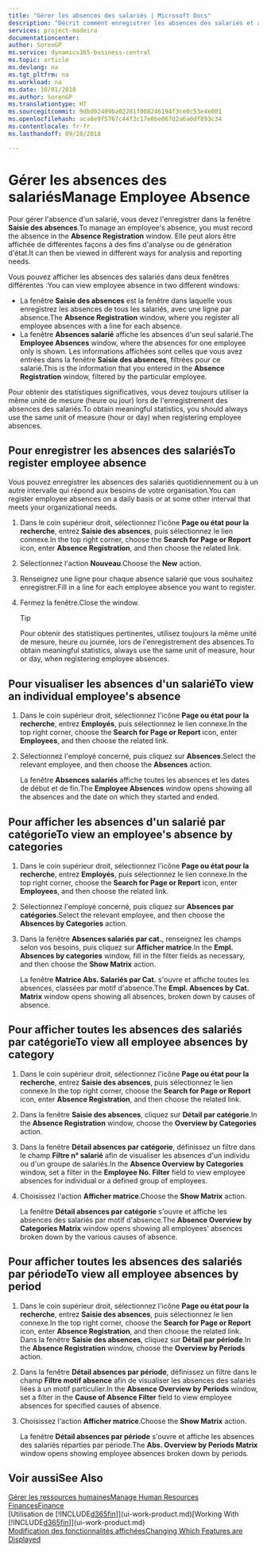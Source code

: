 ```yaml
---
title: "Gérer les absences des salariés | Microsoft Docs"
description: "Décrit comment enregistrer les absences des salariés et analyser les statistiques d'indisponibilité."
services: project-madeira
documentationcenter: 
author: SorenGP
ms.service: dynamics365-business-central
ms.topic: article
ms.devlang: na
ms.tgt_pltfrm: na
ms.workload: na
ms.date: 10/01/2018
ms.author: SorenGP
ms.translationtype: HT
ms.sourcegitcommit: 9dbd92409ba02281f008246194f3ce0c53e4e001
ms.openlocfilehash: aca8e9f5767c44f3c17e0be067d2a6a0df893c34
ms.contentlocale: fr-fr
ms.lasthandoff: 09/28/2018

---
```

# <a name="manage-employee-absence"></a><span data-ttu-id="f634b-103">Gérer les absences des salariés</span><span class="sxs-lookup"><span data-stu-id="f634b-103">Manage Employee Absence</span></span>
<span data-ttu-id="f634b-104">Pour gérer l'absence d'un salarié, vous devez l'enregistrer dans la fenêtre **Saisie des absences**.</span><span class="sxs-lookup"><span data-stu-id="f634b-104">To manage an employee's absence, you must record the absence in the **Absence Registration** window.</span></span> <span data-ttu-id="f634b-105">Elle peut alors être affichée de différentes façons à des fins d'analyse ou de génération d'état.</span><span class="sxs-lookup"><span data-stu-id="f634b-105">It can then be viewed in different ways for analysis and reporting needs.</span></span>

<span data-ttu-id="f634b-106">Vous pouvez afficher les absences des salariés dans deux fenêtres différentes :</span><span class="sxs-lookup"><span data-stu-id="f634b-106">You can view employee absence in two different windows:</span></span>

* <span data-ttu-id="f634b-107">La fenêtre **Saisie des absences** est la fenêtre dans laquelle vous enregistrez les absences de tous les salariés, avec une ligne par absence.</span><span class="sxs-lookup"><span data-stu-id="f634b-107">The **Absence Registration** window, where you register all employee absences with a line for each absence.</span></span>
* <span data-ttu-id="f634b-108">La fenêtre **Absences salarié** affiche les absences d'un seul salarié.</span><span class="sxs-lookup"><span data-stu-id="f634b-108">The **Employee Absences** window, where the absences for one employee only is shown.</span></span> <span data-ttu-id="f634b-109">Les informations affichées sont celles que vous avez entrées dans la fenêtre **Saisie des absences**, filtrées pour ce salarié.</span><span class="sxs-lookup"><span data-stu-id="f634b-109">This is the information that you entered in the **Absence Registration** window, filtered by the particular employee.</span></span>

<span data-ttu-id="f634b-110">Pour obtenir des statistiques significatives, vous devez toujours utiliser la même unité de mesure (heure ou jour) lors de l'enregistrement des absences des salariés.</span><span class="sxs-lookup"><span data-stu-id="f634b-110">To obtain meaningful statistics, you should always use the same unit of measure (hour or day) when registering employee absences.</span></span>

## <a name="to-register-employee-absence"></a><span data-ttu-id="f634b-111">Pour enregistrer les absences des salariés</span><span class="sxs-lookup"><span data-stu-id="f634b-111">To register employee absence</span></span>
<span data-ttu-id="f634b-112">Vous pouvez enregistrer les absences des salariés quotidiennement ou à un autre intervalle qui répond aux besoins de votre organisation.</span><span class="sxs-lookup"><span data-stu-id="f634b-112">You can register employee absences on a daily basis or at some other interval that meets your organizational needs.</span></span>

1. <span data-ttu-id="f634b-113">Dans le coin supérieur droit, sélectionnez l'icône **Page ou état pour la recherche**, entrez **Saisie des absences**, puis sélectionnez le lien connexe.</span><span class="sxs-lookup"><span data-stu-id="f634b-113">In the top right corner, choose the **Search for Page or Report** icon, enter **Absence Registration**, and then choose the related link.</span></span>
2. <span data-ttu-id="f634b-114">Sélectionnez l'action **Nouveau**.</span><span class="sxs-lookup"><span data-stu-id="f634b-114">Choose the **New** action.</span></span>
3. <span data-ttu-id="f634b-115">Renseignez une ligne pour chaque absence salarié que vous souhaitez enregistrer.</span><span class="sxs-lookup"><span data-stu-id="f634b-115">Fill in a line for each employee absence you want to register.</span></span>
4. <span data-ttu-id="f634b-116">Fermez la fenêtre.</span><span class="sxs-lookup"><span data-stu-id="f634b-116">Close the window.</span></span>

    > [!Tip]
    > <span data-ttu-id="f634b-117">Pour obtenir des statistiques pertinentes, utilisez toujours la même unité de mesure, heure ou journée, lors de l'enregistrement des absences.</span><span class="sxs-lookup"><span data-stu-id="f634b-117">To obtain meaningful statistics, always use the same unit of measure, hour or day, when registering employee absences.</span></span>

## <a name="to-view-an-individual-employees-absence"></a><span data-ttu-id="f634b-118">Pour visualiser les absences d'un salarié</span><span class="sxs-lookup"><span data-stu-id="f634b-118">To view an individual employee's absence</span></span>
1. <span data-ttu-id="f634b-119">Dans le coin supérieur droit, sélectionnez l'icône **Page ou état pour la recherche**, entrez **Employés**, puis sélectionnez le lien connexe.</span><span class="sxs-lookup"><span data-stu-id="f634b-119">In the top right corner, choose the **Search for Page or Report** icon, enter **Employees**, and then choose the related link.</span></span>
2. <span data-ttu-id="f634b-120">Sélectionnez l'employé concerné, puis cliquez sur **Absences**.</span><span class="sxs-lookup"><span data-stu-id="f634b-120">Select the relevant employee, and then choose the **Absences** action.</span></span>

    <span data-ttu-id="f634b-121">La fenêtre **Absences salariés** affiche toutes les absences et les dates de début et de fin.</span><span class="sxs-lookup"><span data-stu-id="f634b-121">The **Employee Absences** window opens showing all the absences and the date on which they started and ended.</span></span>

## <a name="to-view-an-employees-absence-by-categories"></a><span data-ttu-id="f634b-122">Pour afficher les absences d'un salarié par catégorie</span><span class="sxs-lookup"><span data-stu-id="f634b-122">To view an employee's absence by categories</span></span>
1. <span data-ttu-id="f634b-123">Dans le coin supérieur droit, sélectionnez l'icône **Page ou état pour la recherche**, entrez **Employés**, puis sélectionnez le lien connexe.</span><span class="sxs-lookup"><span data-stu-id="f634b-123">In the top right corner, choose the **Search for Page or Report** icon, enter **Employees**, and then choose the related link.</span></span>
2. <span data-ttu-id="f634b-124">Sélectionnez l'employé concerné, puis cliquez sur **Absences par catégories**.</span><span class="sxs-lookup"><span data-stu-id="f634b-124">Select the relevant employee, and then choose the **Absences by Categories** action.</span></span>
3. <span data-ttu-id="f634b-125">Dans la fenêtre **Absences salariés par cat.**, renseignez les champs selon vos besoins, puis cliquez sur **Afficher matrice**.</span><span class="sxs-lookup"><span data-stu-id="f634b-125">In the **Empl. Absences by categories** window, fill in the filter fields as necessary, and then choose the **Show Matrix** action.</span></span>

    <span data-ttu-id="f634b-126">La fenêtre **Matrice Abs. Salariés par Cat.** s'ouvre et affiche toutes les absences, classées par motif d'absence.</span><span class="sxs-lookup"><span data-stu-id="f634b-126">The **Empl. Absences by Cat. Matrix** window opens showing all absences, broken down by causes of absence.</span></span>

## <a name="to-view-all-employee-absences-by-category"></a><span data-ttu-id="f634b-127">Pour afficher toutes les absences des salariés par catégorie</span><span class="sxs-lookup"><span data-stu-id="f634b-127">To view all employee absences by category</span></span>
1. <span data-ttu-id="f634b-128">Dans le coin supérieur droit, sélectionnez l'icône **Page ou état pour la recherche**, entrez **Saisie des absences**, puis sélectionnez le lien connexe.</span><span class="sxs-lookup"><span data-stu-id="f634b-128">In the top right corner, choose the **Search for Page or Report** icon, enter **Absence Registration**, and then choose the related link.</span></span>
2. <span data-ttu-id="f634b-129">Dans la fenêtre **Saisie des absences**, cliquez sur **Détail par catégorie**.</span><span class="sxs-lookup"><span data-stu-id="f634b-129">In the **Absence Registration** window, choose the **Overview by Categories** action.</span></span>
3. <span data-ttu-id="f634b-130">Dans la fenêtre **Détail absences par catégorie**, définissez un filtre dans le champ **Filtre n° salarié** afin de visualiser les absences d'un individu ou d'un groupe de salariés.</span><span class="sxs-lookup"><span data-stu-id="f634b-130">In the **Absence Overview by Categories** window, set a filter in the **Employee No. Filter** field to view employee absences for individual or a defined group of employees.</span></span>
4. <span data-ttu-id="f634b-131">Choisissez l'action **Afficher matrice**.</span><span class="sxs-lookup"><span data-stu-id="f634b-131">Choose the **Show Matrix** action.</span></span>

    <span data-ttu-id="f634b-132">La fenêtre **Détail absences par catégorie** s'ouvre et affiche les absences des salariés par motif d'absence.</span><span class="sxs-lookup"><span data-stu-id="f634b-132">The **Absence Overview by Categories Matrix** window opens showing all employees’ absences broken down by the various causes of absence.</span></span>

## <a name="to-view-all-employee-absences-by-period"></a><span data-ttu-id="f634b-133">Pour afficher toutes les absences des salariés par période</span><span class="sxs-lookup"><span data-stu-id="f634b-133">To view all employee absences by period</span></span>
1. <span data-ttu-id="f634b-134">Dans le coin supérieur droit, sélectionnez l'icône **Page ou état pour la recherche**, entrez **Saisie des absences**, puis sélectionnez le lien connexe.</span><span class="sxs-lookup"><span data-stu-id="f634b-134">In the top right corner, choose the **Search for Page or Report** icon, enter **Absence Registration**, and then choose the related link.</span></span>
   <span data-ttu-id="f634b-135">Dans la fenêtre **Saisie des absences**, cliquez sur **Détail par période**.</span><span class="sxs-lookup"><span data-stu-id="f634b-135">In the **Absence Registration** window, choose the **Overview by Periods** action.</span></span>
2. <span data-ttu-id="f634b-136">Dans la fenêtre **Détail absences par période**, définissez un filtre dans le champ **Filtre motif absence** afin de visualiser les absences des salariés liées à un motif particulier.</span><span class="sxs-lookup"><span data-stu-id="f634b-136">In the **Absence Overview by Periods** window, set a filter in the **Cause of Absence Filter** field to view employee absences for specified causes of absence.</span></span>
3. <span data-ttu-id="f634b-137">Choisissez l'action **Afficher matrice**.</span><span class="sxs-lookup"><span data-stu-id="f634b-137">Choose the **Show Matrix** action.</span></span>

    <span data-ttu-id="f634b-138">La fenêtre **Détail absences par période** s'ouvre et affiche les absences des salariés réparties par période.</span><span class="sxs-lookup"><span data-stu-id="f634b-138">The **Abs. Overview by Periods Matrix** window opens showing employee absences broken down by periods.</span></span>

## <a name="see-also"></a><span data-ttu-id="f634b-139">Voir aussi</span><span class="sxs-lookup"><span data-stu-id="f634b-139">See Also</span></span>
[<span data-ttu-id="f634b-140">Gérer les ressources humaines</span><span class="sxs-lookup"><span data-stu-id="f634b-140">Manage Human Resources</span></span>](hr-manage-human-resources.md)  
[<span data-ttu-id="f634b-141">Finances</span><span class="sxs-lookup"><span data-stu-id="f634b-141">Finance</span></span>](finance.md)  
<span data-ttu-id="f634b-142">[Utilisation de [!INCLUDE[d365fin](includes/d365fin_md.md)]](ui-work-product.md)</span><span class="sxs-lookup"><span data-stu-id="f634b-142">[Working With [!INCLUDE[d365fin](includes/d365fin_md.md)]](ui-work-product.md)</span></span>  
[<span data-ttu-id="f634b-143">Modification des fonctionnalités affichées</span><span class="sxs-lookup"><span data-stu-id="f634b-143">Changing Which Features are Displayed</span></span>](ui-experiences.md)

